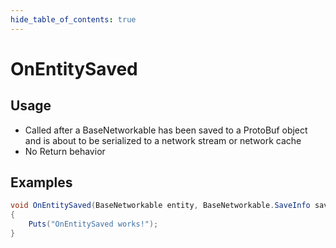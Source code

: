 ```yaml
---
hide_table_of_contents: true
---
```


# OnEntitySaved

## Usage

* Called after a BaseNetworkable has been saved to a ProtoBuf object and is about to be serialized to a network stream or network cache
* No Return behavior

## Examples

```csharp title=""
void OnEntitySaved(BaseNetworkable entity, BaseNetworkable.SaveInfo saveInfo)
{
    Puts("OnEntitySaved works!");
}
```
